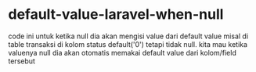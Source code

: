 # default-value-laravel-when-null
code ini untuk ketika null dia akan mengisi value dari default value
misal di table transaksi di kolom status default('0') tetapi tidak null.
kita mau ketika valuenya null dia akan otomatis memakai default value dari kolom/field tersebut
